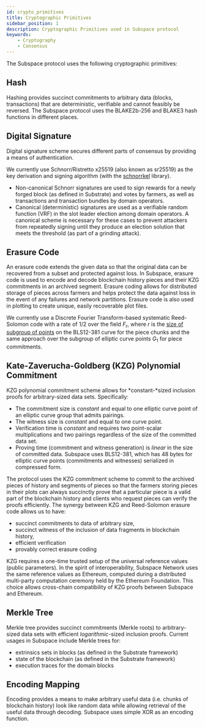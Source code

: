 ```yaml
---
id: crypto_primitives  
title: Cryptographic Primitives
sidebar_position: 1
description: Cryptographic Primitives used in Subspace protocol
keywords:
    - Cryptography
    - Consensus
---
```

The Subspace protocol uses the following cryptographic primitives:

## Hash

Hashing provides succinct commitments to arbitrary data (blocks, transactions) that are deterministic, verifiable and cannot feasibly be reversed. The Subspace protocol uses the BLAKE2b-256 and BLAKE3 hash functions in different places.

## Digital Signature

Digital signature scheme secures different parts of consensus by providing a means of authentication. 

We currently use Schnorr/Ristretto x25519 (also known as sr25519) as the key derivation and signing algorithm (with the [schnorrkel](https://github.com/w3f/schnorrkel) library).

- Non-canonical Schnorr signatures are used to sign rewards for a newly forged block (as defined in Substrate) and votes by farmers, as well as transactions and transaction bundles by domain operators.
- Canonical (deterministic) signatures are used as a verifiable random function (VRF) in the slot leader election among domain operators. A canonical scheme is necessary for these cases to prevent attackers from repeatedly signing until they produce an election solution that meets the threshold (as part of a grinding attack).

## Erasure Code

An erasure code extends the given data so that the original data can be recovered from a subset and protected against loss.
In Subspace, erasure code is used to encode and decode blockchain history pieces and their KZG commitments in an archived segment. Erasure coding allows for distributed storage of pieces across farmers and helps protect the data against loss in the event of any failures and network partitions. Erasure code is also used in plotting to create unique, easily recoverable plot files.

We currently use a Discrete Fourier Transform-based systematic Reed-Solomon code with a rate of $1/2$ over the field $F_{r}$, where $r$ is the [size of subgroup of points](https://hackmd.io/@benjaminion/bls12-381#Curve-equation-and-parameters) on the BLS12-381 curve for the piece chunks and the same approach over the subgroup of elliptic curve points $G_1$ for piece commitments.

## Kate-Zaverucha-Goldberg (KZG) Polynomial Commitment

KZG polynomial commitment scheme allows for *constant-*sized inclusion proofs for arbitrary-sized data sets. Specifically:

- The commitment size is *constant* and equal to one elliptic curve point of an elliptic curve group that admits pairings. 
- The witness size is *constant* and equal to one curve point.
- Verification time is *constant* and requires two point-scalar multiplications and two pairings regardless of the size of the committed data set.
- Proving time (commitment and witness generation) is *linear* in the size of committed data.
Subspace uses BLS12-381, which has 48 bytes for elliptic curve points (commitments and witnesses) serialized in compressed form.

The protocol uses the KZG commitment scheme to commit to the archived pieces of history and segments of pieces so that the farmers storing pieces in their plots can always succinctly prove that a particular piece is a valid part of the blockchain history and clients who request pieces can verify the proofs efficiently.
The synergy between KZG and Reed-Solomon erasure code allows us to have:

- succinct commitments to data of arbitrary size,
- succinct witness of the inclusion of data fragments in blockchain history,
- efficient verification
- provably correct erasure coding

KZG requires a one-time trusted setup of the universal reference values (public parameters). In the spirit of interoperability, Subspace Network uses the same reference values as Ethereum, computed during a distributed multi-party computation ceremony held by the Ethereum Foundation. This choice allows cross-chain compatibility of KZG proofs between Subspace and Ethereum.

## Merkle Tree

Merkle tree provides succinct commitments (Merkle roots) to arbitrary-sized data sets with efficient *logarithmic*-sized inclusion proofs. Current usages in Subspace include Merkle trees for:

- extrinsics sets in blocks (as defined in the Substrate framework)
- state of the blockchain (as defined in the Substrate framework)
- execution traces for the domain blocks

## Encoding Mapping

Encoding provides a means to make arbitrary useful data (i.e. chunks of blockchain history) look like random data while allowing retrieval of the useful data through decoding. Subspace uses simple XOR as an encoding function.
